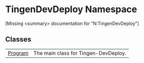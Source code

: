 # TingenDevDeploy Namespace


\[Missing &lt;summary&gt; documentation for "N:TingenDevDeploy"\]



## Classes
<table>
<tr>
<td><a href="52e7b81a-ca22-de82-9fd5-cd6ac923a724">Program</a></td>
<td>The main class for Tingen-DevDeploy.</td></tr>
</table>